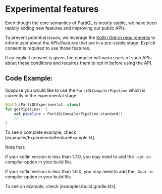 # Experimental features
Even though the core semantics of PartiQL is mostly stable, we have been rapidly adding new features and improving our public APIs. 

To prevent potential issues, we leverage the [Kotlin Opt-in requirements](https://kotlinlang.org/docs/opt-in-requirements.html) to inform user about the APIs/features that are in a pre-stable stage. Explicit consent is required to use those features.

If no explicit consent is given, the compiler will warn users of such APIs about these conditions and requires them to opt in before using the API.

## Code Example: 

Suppose you would like to use the `PartiQLCompilerPipeline` which is currently in the experimental stage: 
```kotlin
@OptIn(PartiQLExperimental::class)
fun getPipeline() {
    val pipeline = PartiQLCompilerPipeline.standard()
    // ...
}
```
To see a complete example, check [examples/ExperimentalFeatureExample.kt].

Note that:

If your kotlin version is less than 1.7.0, you may need to add the `-opt-in` compiler option in your build file.

If your kotlin version is less than 1.6.0, you may need to add the `-Xopt-in` compiler option in your build file. 

To see an example, check [examples/build.gradle.kts].